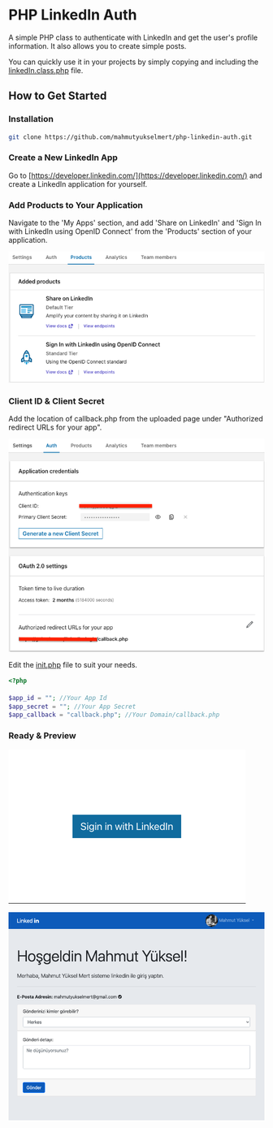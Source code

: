 # PHP LinkedIn Auth

A simple PHP class to authenticate with LinkedIn and get the user's profile information. It also allows you to create simple posts.

You can quickly use it in your projects by simply copying and including the [linkedIn.class.php](linkedIn.class.php) file.

## How to Get Started

### Installation

```sh
git clone https://github.com/mahmutyukselmert/php-linkedin-auth.git
```

### Create a New LinkedIn App

Go to [https://developer.linkedin.com/](https://developer.linkedin.com/) and create a LinkedIn application for yourself.

### Add Products to Your Application

Navigate to the 'My Apps' section, and add 'Share on LinkedIn' and 'Sign In with LinkedIn using OpenID Connect' from the 'Products' section of your application.

![linkedin_products.png](linkedin_products.png)

### Client ID & Client Secret

Add the location of callback.php from the uploaded page under "Authorized redirect URLs for your app".

![linkedin_auth.png](linkedin_auth.png)


Edit the [init.php](init.php) file to suit your needs.

```php
<?php

$app_id = ""; //Your App Id
$app_secret = ""; //Your App Secret
$app_callback = "callback.php"; //Your Domain/callback.php
```

### Ready & Preview 

![login](login.png)

![profile](profile.png)